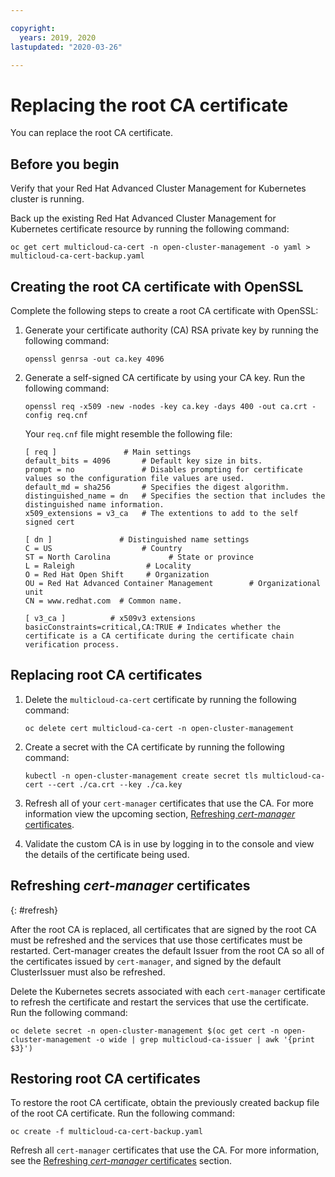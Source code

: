 ```yaml
---

copyright:
  years: 2019, 2020
lastupdated: "2020-03-26"

---
```


# Replacing the root CA certificate

You can replace the root CA certificate.

## Before you begin

Verify that your Red Hat Advanced Cluster Management for Kubernetes cluster is running.

Back up the existing Red Hat Advanced Cluster Management for Kubernetes certificate resource by running the following command:

   ```
   oc get cert multicloud-ca-cert -n open-cluster-management -o yaml > multicloud-ca-cert-backup.yaml
   ```

## Creating the root CA certificate with OpenSSL

Complete the following steps to create a root CA certificate with OpenSSL:

1. Generate your certificate authority (CA) RSA private key by running the following command:

   ```
   openssl genrsa -out ca.key 4096
   ```

2. Generate a self-signed CA certificate by using your CA key. Run the following command:

   ```
   openssl req -x509 -new -nodes -key ca.key -days 400 -out ca.crt -config req.cnf
   ```

   Your `req.cnf` file might resemble the following file:

      ```
      [ req ]               # Main settings
      default_bits = 4096       # Default key size in bits.
      prompt = no               # Disables prompting for certificate values so the configuration file values are used.
      default_md = sha256       # Specifies the digest algorithm.
      distinguished_name = dn   # Specifies the section that includes the distinguished name information.
      x509_extensions = v3_ca   # The extentions to add to the self signed cert

      [ dn ]               # Distinguished name settings
      C = US                    # Country
      ST = North Carolina             # State or province
      L = Raleigh                # Locality
      O = Red Hat Open Shift     # Organization
      OU = Red Hat Advanced Container Management        # Organizational unit
      CN = www.redhat.com  # Common name.

      [ v3_ca ]          # x509v3 extensions
      basicConstraints=critical,CA:TRUE # Indicates whether the certificate is a CA certificate during the certificate chain verification process.
      ```

## Replacing root CA certificates

1. Delete the `multicloud-ca-cert` certificate by running the following command:

   ```
   oc delete cert multicloud-ca-cert -n open-cluster-management
   ```

2. Create a secret with the CA certificate by running the following command:

   ```
   kubectl -n open-cluster-management create secret tls multicloud-ca-cert --cert ./ca.crt --key ./ca.key
   ```

3. Refresh all of your `cert-manager` certificates that use the CA. For more information view the upcoming section, [Refreshing _cert-manager_ certificates](#refresh).

4. Validate the custom CA is in use by logging in to the console and view the details of the certificate being used. <!-- we should state the steps to do this; it migth be only 3 steps?-->

## Refreshing _cert-manager_ certificates
{: #refresh}

After the root CA is replaced, all certificates that are signed by the root CA must be refreshed and the services that use those certificates must be restarted. Cert-manager creates the default Issuer from the root CA so all of the certificates issued by `cert-manager`, and signed by the default ClusterIssuer must also be refreshed.

Delete the Kubernetes secrets associated with each `cert-manager` certificate to refresh the certificate and restart the services that use the certificate. Run the following command: 

   ```
   oc delete secret -n open-cluster-management $(oc get cert -n open-cluster-management -o wide | grep multicloud-ca-issuer | awk '{print $3}')
   ```

## Restoring root CA certificates

To restore the root CA certificate, obtain the previously created backup file of the root CA certificate. Run the following command: 

   ```
   oc create -f multicloud-ca-cert-backup.yaml
   ```

Refresh all `cert-manager` certificates that use the CA. For more information, see the [Refreshing _cert-manager_ certificates](#refresh) section. 
